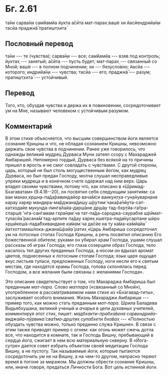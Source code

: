 # Бг. 2.61

та̄ни сарва̄н̣и сам̇йамйа йукта а̄сӣта мат-парах̣ ваш́е хи йасйендрийа̄н̣и тасйа
праджн̃а̄ пратишт̣хита̄

## Пословный перевод

та̄ни --- те (чувства); сарва̄н̣и --- все; сам̇йамйа --- взяв под контроль;
йуктах̣ --- занятый; а̄сӣта --- пусть будет; мат-парах̣ --- связанный со
Мной; ваш́е --- в полном подчинении; хи --- безусловно; йасйа ---
которого; индрийа̄н̣и --- чувства; тасйа --- его; праджн̃а̄ --- разум;
пратишт̣хита̄ --- устойчивый.

## Перевод

Того, кто, обуздав чувства и держа их в повиновении, сосредоточивает ум
на Мне, называют человеком с устойчивым разумом.

## Комментарий

В этом стихе объясняется, что высшим совершенством йоги является
сознание Кришны и что, не обладая сознанием Кришны, невозможно держать
свои чувства в подчинении. Ранее уже говорилось, что однажды великий
мудрец Дурваса Муни затеял ссору с Махараджей Амбаришей. Непомерно
гордый, Дурваса без всякой на то причины пришел в ярость и не смог
совладать с чувствами. С другой стороны, царь, который не был столь
могущественным йогом, как мудрец Дурваса, но был предан Господу, молча
слушал несправедливые упреки мудреца и в конечном счете одержал над ним
верх. Царь владел своими чувствами, потому что, как описано в
«Шримад-Бхагаватам» (9.4.18--20), он посвятил себя следующим занятиям:
са ваи манах̣ кр̣шн̣а-па̄да̄равиндайор вача̄м̇си ваикун̣т̣ха-гун̣а̄нуварн̣ане карау
харер мандира-ма̄рджана̄дишу ш́рутим̇ чака̄ра̄чйута-сат-катходайе
мукунда-лин̇га̄лайа-дарш́ане др̣ш́ау тад-бхр̣тйа-га̄тра-спарш́е 'н̇га-сан̇гамам
гхра̄н̣ам̇ ча тат-па̄да-сароджа-саурабхе ш́рӣмат-туласйа̄ расана̄м̇ тад-арпите
па̄дау харех̣ кшетра-пада̄нусарпан̣е ш́иро хр̣шӣкеш́а-пада̄бхивандане ка̄мам̇ ча
да̄сйе на ту ка̄ма-ка̄мйайа̄ йатхоттамаш́лока-джана̄ш́райа̄ ратих̣ «Царь Амбариша
сосредоточил ум на лотосных стопах Господа Кришны, а речь посвятил
описанию Его божественной обители; руками он убирал храм Господа, ушами
слушал рассказы об играх Господа; его глаза созерцали образ Господа,
тело касалось тел других преданных Господа, а носом он вдыхал аромат
цветов, поднесенных к лотосным стопам Господа; язык царя ощущал вкус
листьев туласи, предложенных Господу, ноги несли его к святым местам,
где находятся храмы Господа, голова склонялась перед Господом, а все
желания были связаны с желаниями Господа».

Это описание свидетельствует о том, что Махараджа Амбариша был преданным
*мат-пара.* Слово *матпара* («связанный со Мной»), употребленное в
рассматриваемом нами стихе из «Бхагавад-гиты», заслуживает особого
внимания. Жизнь Махараджи Амбариши --- пример того, как можно стать
преданным *мат-пара*. Шрила Баладева Видьябхушана, великий ученый и
*ачарья* в цепи духовных учителей, комментируя этот стих, пишет:
*мадбхакти-прабха̄вена сарвендрийа-виджайа-пӯрвика̄ сва̄тма-др̣шт̣их̣
сулабхети бха̄вах̣* --- «Полностью обуздать чувства можно, только преданно
служа Кришне». В связи с этим также приводят пример с огнем: как огонь
может сжечь дотла все, что находится в комнате, так и Господь Вишну,
пребывающий в сердце *йога,* сжигает в нем всю материальную скверну. В
«Йога-сутре» дается совет избрать объектом своей медитации Господа
Вишну, а не пустоту. Так называемые *йоги,* которые пытаются
сосредоточить ум не на Вишну, а на чем-то другом, напрасно теряют время
в погоне за миражом. Мы должны обрести сознание Кришны, или, иначе
говоря, предаться Личности Бога. Вот цель истинной *йоги.*

